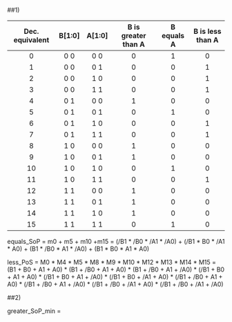 ##1)
 
 | **Dec. equivalent** | **B[1:0]** | **A[1:0]** | **B is greater than A** | **B equals A** | **B is less than A** |
 | :-: | :-: | :-: | :-: | :-: | :-: |
 | 0 | 0 0 | 0 0 | 0 | 1 | 0 |
 | 1 | 0 0 | 0 1 | 0 | 0 | 1 |
 | 2 | 0 0 | 1 0 | 0 | 0 | 1 |
 | 3 | 0 0 | 1 1 | 0 | 0 | 1 |
 | 4 | 0 1 | 0 0 | 1 | 0 | 0 |
 | 5 | 0 1 | 0 1 | 0 | 1 | 0 |
 | 6 | 0 1 | 1 0 | 0 | 0 | 1 |
 | 7 | 0 1 | 1 1 | 0 | 0 | 1 |
 | 8 | 1 0 | 0 0 | 1 | 0 | 0 |
 | 9 | 1 0 | 0 1 | 1 | 0 | 0 |
| 10 | 1 0 | 1 0 | 0 | 1 | 0 |
| 11 | 1 0 | 1 1 | 0 | 0 | 1 |
| 12 | 1 1 | 0 0 | 1 | 0 | 0 |
| 13 | 1 1 | 0 1 | 1 | 0 | 0 |
| 14 | 1 1 | 1 0 | 1 | 0 | 0 |
| 15 | 1 1 | 1 1 | 0 | 1 | 0 |

equals_SoP = m0 + m5 + m10 +m15 = (/B1 * /B0 * /A1 * /A0) + (/B1 * B0 * /A1 * A0) + (B1 * /B0 * A1 * /A0) + (B1 * B0 * A1 * A0)

less_PoS = M0 * M4 * M5 * M8 * M9 * M10 * M12 * M13 * M14 * M15 = (B1 + B0 + A1 + A0) * (B1 + /B0 + A1 + A0) * (B1 + /B0 + A1 + /A0) * (/B1 + B0 + A1 + A0) * (/B1 + B0 + A1 + /A0) * (/B1 + B0 + /A1 + A0) * (/B1 + /B0 + A1 + A0) * (/B1 + /B0 + A1 + /A0) * (/B1 + /B0 + /A1 + A0) * (/B1 + /B0 + /A1 + /A0)

##2)

greater_SoP_min = 
